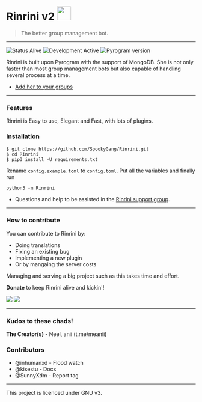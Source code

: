 # Rinrini v2 <img src="https://cdn.discordapp.com/attachments/772889968838049802/845189008342777896/IMG_20210521_120844_190.jpg" width="37" height="37"> 
> The better group management bot.
<hr>

![Status Alive](https://img.shields.io/badge/Status-Alive-green.svg "Status Alive")
![Development Active](https://img.shields.io/badge/Development-Active-green.svg "Develoment Active")
![Pyrogram version](https://img.shields.io/badge/Pyrogram_version-Latest-orange.svg "Pyrogram version")

<p>Rinrini is built upon Pyrogram with the support of MongoDB. She is not only faster than most group management bots but also capable of handling several process at a time.</p>

- [Add her to your groups](https://t.me/MissRinrini_bot?startgroup=botstart)

<hr>

### Features

<p>Rinrini is Easy to use, Elegant and Fast, with lots of plugins.</p>

### Installation

```
$ git clone https://github.com/SpookyGang/Rinrini.git
$ cd Rinrini
$ pip3 install -U requirements.txt
```
Rename `config.example.toml` to `config.toml`. Put all the variables and finally run
```
python3 -m Rinrini
```
- Questions and help to be assisted in the [Rinrini support group](https://t.me/nina77chat).

<hr>

### How to contribute

<p>You can contribute to Rinrini by:</p>

- Doing translations
- Fixing an existing bug
- Implementing a new plugin
- Or by mangaing the server costs
<p>Managing and serving a big project such as this takes time and effort.</p> 

**Donate** to keep Rinrini alive and kickin'!
  
<a href=""><img src="https://img.shields.io/badge/Bitcoin-000000?style=for-the-badge&logo=bitcoin&logoColor=white"></a>
<a href=""><img src="https://img.shields.io/badge/Paytm-00457C?style=for-the-badge&logo=paytm&logoColor=white"></a>
  
<hr>
  
### Kudos to these chads!

**The Creator(s)** - Neel, anii (t.me/meanii)

### Contributors

- @inhumanxd - Flood watch 
- @kisestu   - Docs
- @SunnyXdm  - Report tag 

<hr>
<p>This project is licenced under GNU v3.</p>
